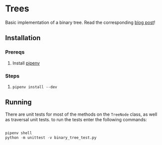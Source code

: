 # Trees
Basic implementation of a binary tree.  Read the corresponding [blog post](www.mikespiegel.org/binary-trees/)!

## Installation
### Prereqs
1. Install [pipenv](https://github.com/pypa/pipenv#installation)

### Steps
1. `pipenv install --dev`

## Running
There are unit tests for most of the methods on the `TreeNode` class, as well as traversal unit tests.  to run the tests enter the following commands:
```python

pipenv shell
python -m unittest -v binary_tree_test.py
```
